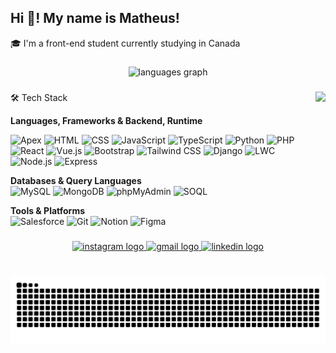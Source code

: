 <h2 align="left">Hi 👋! My name is Matheus! </h2>
<p>🎓 I'm a front-end student currently studying in Canada <br>
</p>

###

<div align="center">
  <img src="https://github-readme-stats.vercel.app/api/top-langs?username=MatheusVGonzalez&locale=en&hide_title=false&layout=compact&card_width=320&langs_count=5&theme=dracula&hide_border=false" height="150" alt="languages graph"  />
</div>

###

<img align="right" height="200" src="https://media2.giphy.com/media/v1.Y2lkPTc5MGI3NjExY2doMzZoODVlZmtic24za2J2ODFlNzkyYTRhYXFiNnU4azlydWhkNCZlcD12MV9pbnRlcm5hbF9naWZfYnlfaWQmY3Q9Zw/qgQUggAC3Pfv687qPC/giphy.gif"  />

###

<div align="left">
🛠️ Tech Stack

**Languages, Frameworks & Backend, Runtime**

![Apex](https://img.shields.io/badge/-Apex-00A1E0?logo=salesforce&logoColor=white&style=flat)
![HTML](https://img.shields.io/badge/-HTML5-E34F26?logo=html5&logoColor=white&style=flat)
![CSS](https://img.shields.io/badge/-CSS3-1572B6?logo=css3&logoColor=white&style=flat)
![JavaScript](https://img.shields.io/badge/-JavaScript-F7DF1E?logo=javascript&logoColor=black&style=flat)
![TypeScript](https://img.shields.io/badge/-TypeScript-3178C6?logo=typescript&logoColor=white&style=flat)
![Python](https://img.shields.io/badge/-Python-3776AB?logo=python&logoColor=white&style=flat)
![PHP](https://img.shields.io/badge/-PHP-777BB4?logo=php&logoColor=white&style=flat)
![React](https://img.shields.io/badge/-React-61DAFB?logo=react&logoColor=black&style=flat)
![Vue.js](https://img.shields.io/badge/-Vue.js-4FC08D?logo=vue.js&logoColor=white&style=flat)
![Bootstrap](https://img.shields.io/badge/-Bootstrap-7952B3?logo=bootstrap&logoColor=white&style=flat)
![Tailwind CSS](https://img.shields.io/badge/-Tailwind_CSS-38B2AC?logo=tailwind-css&logoColor=white&style=flat)
![Django](https://img.shields.io/badge/-Django-092E20?logo=django&logoColor=white&style=flat)
![LWC](https://img.shields.io/badge/-LWC-00A1E0?logo=salesforce&logoColor=white&style=flat)
![Node.js](https://img.shields.io/badge/-Node.js-339933?logo=node.js&logoColor=white&style=flat)
![Express](https://img.shields.io/badge/-Express-000000?logo=express&logoColor=white&style=flat)


**Databases & Query Languages**  
![MySQL](https://img.shields.io/badge/-MySQL-4479A1?logo=mysql&logoColor=white&style=flat)
![MongoDB](https://img.shields.io/badge/-MongoDB-47A248?logo=mongodb&logoColor=white&style=flat)
![phpMyAdmin](https://img.shields.io/badge/-phpMyAdmin-F8981D?logo=phpmyadmin&logoColor=white&style=flat)
![SOQL](https://img.shields.io/badge/-SOQL-00A1E0?logo=salesforce&logoColor=white&style=flat)

**Tools & Platforms**  
![Salesforce](https://img.shields.io/badge/-Salesforce-00A1E0?logo=salesforce&logoColor=white&style=flat)
![Git](https://img.shields.io/badge/-Git-F05032?logo=git&logoColor=white&style=flat)
![Notion](https://img.shields.io/badge/-Notion-000000?logo=notion&logoColor=white&style=flat)
![Figma](https://img.shields.io/badge/-Figma-F24E1E?logo=figma&logoColor=white&style=flat)


</div>

###

<div align="center">
  <a href="https://www.instagram.com/matheus.vg_/" target="_blank">
    <img src="https://img.shields.io/static/v1?message=Instagram&logo=instagram&label=&color=E4405F&logoColor=white&labelColor=&style=for-the-badge" height="35" alt="instagram logo"  />
  </a>
  <a href="matheusverissimogonzalez@gmail.com" target="_blank">
    <img src="https://img.shields.io/static/v1?message=Gmail&logo=gmail&label=&color=D14836&logoColor=white&labelColor=&style=for-the-badge" height="35" alt="gmail logo"  />
  </a>
  <a href="https://www.linkedin.com/in/matheus-vgonzalez/" target="_blank">
    <img src="https://img.shields.io/static/v1?message=LinkedIn&logo=linkedin&label=&color=0077B5&logoColor=white&labelColor=&style=for-the-badge" height="35" alt="linkedin logo"  />
  </a>
</div>

###

<br clear="both">

<img src="https://raw.githubusercontent.com/MatheusVGonzalez/MatheusVGonzalez/output/snake.svg" alt="Snake animation" />

###
